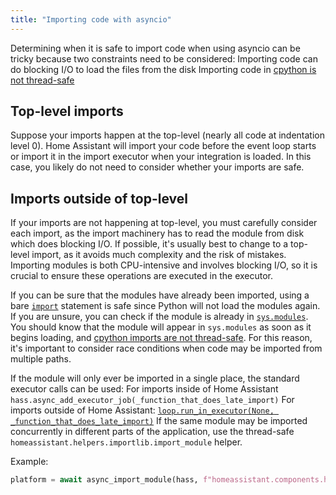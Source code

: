 ```yaml
---
title: "Importing code with asyncio"
---
```


Determining when it is safe to import code when using asyncio can be tricky because two constraints need to be considered:
Importing code can do blocking I/O to load the files from the disk
Importing code in [cpython is not thread-safe](https://github.com/python/cpython/issues/83065)

## Top-level imports

Suppose your imports happen at the top-level (nearly all code at indentation level 0). Home Assistant will import your code before the event loop starts or import it in the import executor when your integration is loaded. In this case, you likely do not need to consider whether your imports are safe.

## Imports outside of top-level

If your imports are not happening at top-level, you must carefully consider each import, as the import machinery has to read the module from disk which does blocking I/O. If possible, it's usually best to change to a top-level import, as it avoids much complexity and the risk of mistakes. Importing modules is both CPU-intensive and involves blocking I/O, so it is crucial to ensure these operations are executed in the executor.

If you can be sure that the modules have already been imported, using a bare [`import`](https://docs.python.org/3/reference/simple_stmts.html#import) statement is safe since Python will not load the modules again. If you are unsure, you can check if the module is already in [`sys.modules`](https://docs.python.org/3/library/sys.html#sys.modules). You should know that the module will appear in `sys.modules` as soon as it begins loading, and [cpython imports are not thread-safe](https://github.com/python/cpython/issues/83065). For this reason, it's important to consider race conditions when code may be imported from multiple paths.

If the module will only ever be imported in a single place, the standard executor calls can be used:
For imports inside of Home Assistant `hass.async_add_executor_job(_function_that_does_late_import)`
For imports outside of Home Assistant: [`loop.run_in_executor(None, _function_that_does_late_import)`](https://docs.python.org/3/library/asyncio-eventloop.html#asyncio.loop.run_in_executor)
If the same module may be imported concurrently in different parts of the application, use the thread-safe `homeassistant.helpers.importlib.import_module` helper.

Example:

```python
platform = await async_import_module(hass, f"homeassistant.components.homeassistant.triggers.{platform_name}")
```